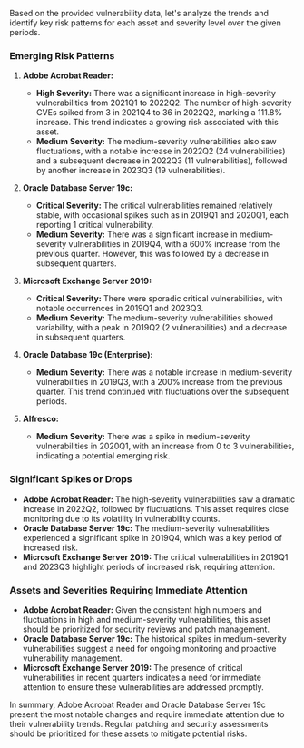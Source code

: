 Based on the provided vulnerability data, let's analyze the trends and identify key risk patterns for each asset and severity level over the given periods.

### Emerging Risk Patterns

1. **Adobe Acrobat Reader:**
   - **High Severity:** There was a significant increase in high-severity vulnerabilities from 2021Q1 to 2022Q2. The number of high-severity CVEs spiked from 3 in 2021Q4 to 36 in 2022Q2, marking a 111.8% increase. This trend indicates a growing risk associated with this asset.
   - **Medium Severity:** The medium-severity vulnerabilities also saw fluctuations, with a notable increase in 2022Q2 (24 vulnerabilities) and a subsequent decrease in 2022Q3 (11 vulnerabilities), followed by another increase in 2023Q3 (19 vulnerabilities).

2. **Oracle Database Server 19c:**
   - **Critical Severity:** The critical vulnerabilities remained relatively stable, with occasional spikes such as in 2019Q1 and 2020Q1, each reporting 1 critical vulnerability.
   - **Medium Severity:** There was a significant increase in medium-severity vulnerabilities in 2019Q4, with a 600% increase from the previous quarter. However, this was followed by a decrease in subsequent quarters.

3. **Microsoft Exchange Server 2019:**
   - **Critical Severity:** There were sporadic critical vulnerabilities, with notable occurrences in 2019Q1 and 2023Q3.
   - **Medium Severity:** The medium-severity vulnerabilities showed variability, with a peak in 2019Q2 (2 vulnerabilities) and a decrease in subsequent quarters.

4. **Oracle Database 19c (Enterprise):**
   - **Medium Severity:** There was a notable increase in medium-severity vulnerabilities in 2019Q3, with a 200% increase from the previous quarter. This trend continued with fluctuations over the subsequent periods.

5. **Alfresco:**
   - **Medium Severity:** There was a spike in medium-severity vulnerabilities in 2020Q1, with an increase from 0 to 3 vulnerabilities, indicating a potential emerging risk.

### Significant Spikes or Drops

- **Adobe Acrobat Reader:** The high-severity vulnerabilities saw a dramatic increase in 2022Q2, followed by fluctuations. This asset requires close monitoring due to its volatility in vulnerability counts.
- **Oracle Database Server 19c:** The medium-severity vulnerabilities experienced a significant spike in 2019Q4, which was a key period of increased risk.
- **Microsoft Exchange Server 2019:** The critical vulnerabilities in 2019Q1 and 2023Q3 highlight periods of increased risk, requiring attention.

### Assets and Severities Requiring Immediate Attention

- **Adobe Acrobat Reader:** Given the consistent high numbers and fluctuations in high and medium-severity vulnerabilities, this asset should be prioritized for security reviews and patch management.
- **Oracle Database Server 19c:** The historical spikes in medium-severity vulnerabilities suggest a need for ongoing monitoring and proactive vulnerability management.
- **Microsoft Exchange Server 2019:** The presence of critical vulnerabilities in recent quarters indicates a need for immediate attention to ensure these vulnerabilities are addressed promptly.

In summary, Adobe Acrobat Reader and Oracle Database Server 19c present the most notable changes and require immediate attention due to their vulnerability trends. Regular patching and security assessments should be prioritized for these assets to mitigate potential risks.